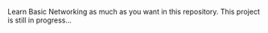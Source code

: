 Learn Basic Networking as much as you want in this repository.
This project is still in progress...
